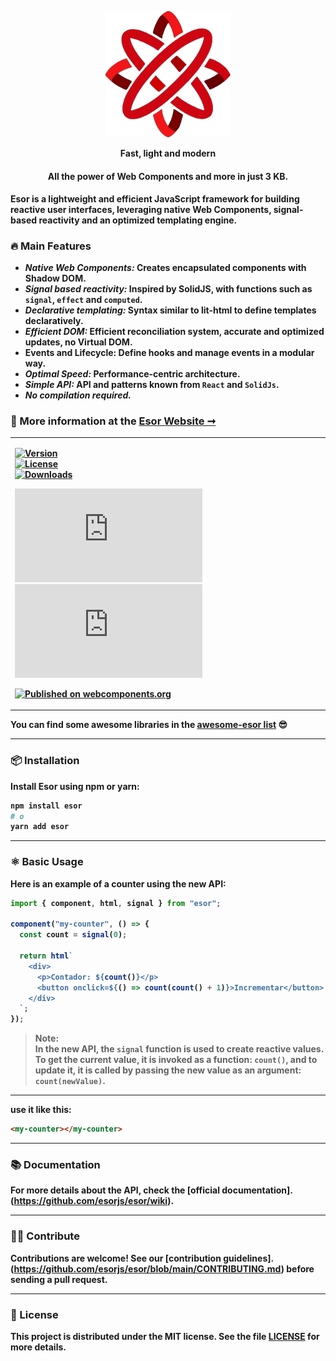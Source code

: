 <p align="center">
<a href="https://github.com/esorjs/esor/wiki" target="_blank">
    <img src="./assets/esor_logo.png" alt="Esor Logo" width="200"/> 
 </a>
<p align="center"><strong>Fast, light and modern</strong></p>

<h4 align="center"><strong>All the power of Web Components and more in just 3 KB.<strog></h4>

</p>

<p>Esor is a lightweight and efficient JavaScript framework for building reactive user interfaces, leveraging native Web Components, signal-based reactivity and an optimized templating engine.</p>

### 🔥 Main Features

- **_Native Web Components:_** Creates encapsulated components with Shadow DOM.
- **_Signal based reactivity:_** Inspired by SolidJS, with functions such as `signal`, `effect` and `computed`.
- **_Declarative templating:_** Syntax similar to lit-html to define templates declaratively.
- **_Efficient DOM:_** Efficient reconciliation system, accurate and optimized updates, no Virtual DOM.
- **Events and Lifecycle:** Define hooks and manage events in a modular way.
- **_Optimal Speed:_** Performance-centric architecture.
- **_Simple API:_** API and patterns known from `React` and `SolidJs`.
- **_No compilation required._**

### 📖 More information at the [Esor Website ➞](https://github.com/esorjs/esor/wiki)

<table border="0">
<tbody>
<tr>
<td>

[![Version](https://img.shields.io/npm/v/esor.svg)](https://www.npmjs.com/package/esor)  
[![License](https://img.shields.io/npm/l/esor.svg)](https://github.com/esorjs/esor/blob/main/LICENSE)  
[![Downloads](https://img.shields.io/npm/dm/esor.svg)](https://www.npmjs.com/package/esor)

[![gzip size](https://img.badgesize.io/https://unpkg.com/esor/dist/esor.min.js?compression=gzip&label=gzip)](https://unpkg.com/esor/dist/esor.min.js)
[![brotli size](https://img.badgesize.io/https://unpkg.com/esor/dist/esor.min.js?compression=brotli&label=brotli)](https://unpkg.com/esor/dist/esor.min.js)

[![Published on webcomponents.org](https://img.shields.io/badge/webcomponents.org-published-blue.svg)](https://www.webcomponents.org/element/esorjs/esor)
</td>
</tr>
</tbody>
</table>

You can find some awesome libraries in the [awesome-esor list](https://github.com/esorjs/awesome-esor) :sunglasses:

---

### 📦 Installation

Install Esor using npm or yarn:

```bash
npm install esor
# o
yarn add esor
```

---

### ⚛️ Basic Usage

Here is an example of a counter using the new API:

```javascript
import { component, html, signal } from "esor";

component("my-counter", () => {
  const count = signal(0);

  return html`
    <div>
      <p>Contador: ${count()}</p>
      <button onclick=${() => count(count() + 1)}>Incrementar</button>
    </div>
  `;
});
```

> **Note:**  
> In the new API, the `signal` function is used to create reactive values. To get the current value, it is invoked as a function: `count()`, and to update it, it is called by passing the new value as an argument: `count(newValue)`.

---

use it like this:

<!--
```
<custom-element-demo>
 <template>
  <link rel="import" href="../demo/my-counter.html">
   <next-code-block></next-code-block>
 </template>
</custom-element-demo>
```
-->

```html
<my-counter></my-counter>
```

---

### 📚 Documentation

For more details about the API, check the [official documentation].(https://github.com/esorjs/esor/wiki).

---

### 🫶🏻 Contribute

Contributions are welcome! See our [contribution guidelines].(https://github.com/esorjs/esor/blob/main/CONTRIBUTING.md) before sending a pull request.

---

### 🔖 License

This project is distributed under the MIT license. See the file [LICENSE](https://github.com/esorjs/esor/blob/main/LICENSE) for more details.
